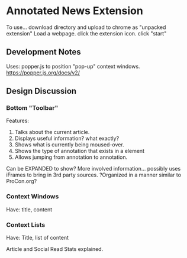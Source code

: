 # Annotated News Extension

To use... download directory and upload to chrome as "unpacked extension"
Load a webpage.
click the extension icon.
click "start"

## Development Notes
Uses:  popper.js to position "pop-up" context windows.
https://popper.js.org/docs/v2/



## Design Discussion

### Bottom "Toolbar"
Features:
1. Talks about the current article.
2. Displays useful information? what exactly?
3. Shows what is currently being moused-over.
4. Shows the type of annotation that exists in a <span> element
5. Allows jumping from annotation to annotation.

Can be EXPANDED to show?
More involved information... possibly uses iFrames to bring in 3rd party sources.
?Organized in a manner similar to ProCon.org?


### Context Windows
Have: title, content

### Context Lists
Have: Title, list of content

Article and Social Read Stats explained.
